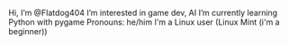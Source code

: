  Hi, I’m @Flatdog404
I’m interested in game dev, AI
I’m currently learning Python with pygame
Pronouns: he/him
I'm a Linux user (Linux Mint (i'm a beginner))

<!---
Flatdog404/Flatdog404 is a ✨ special ✨ repository because its `README.md` (this file) appears on your GitHub profile.
You can click the Preview link to take a look at your changes.
--->
